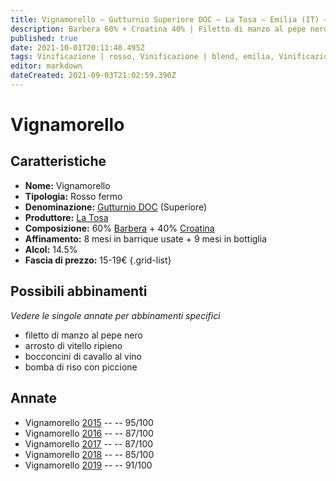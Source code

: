 ```yaml
---
title: Vignamorello – Gutturnio Superiore DOC – La Tosa – Emilia (IT) – 15-19€ – 3★-5★
description: Barbera 60% + Croatina 40% | Filetto di manzo al pepe nero – Arrosto di vitello ripieno – Bocconcini di cavallo al vino – Bomba di riso con piccione
published: true
date: 2021-10-01T20:11:48.495Z
tags: Vinificazione | rosso, Vinificazione | blend, emilia, Vinificazione | fermo, Valutazioni | 5 stelle, Vitigni | Barbera, croatina, filetto di manzo al pepe nero, Alimento | vitello, Cottura | arrosto, Aromatizzazione | ripieno, Alimento | cavallo, Aromatizzazione | al vino, Alimento | Bomba di riso con piccione, Alimento | piccione, Prezzi | 15-19€
editor: markdown
dateCreated: 2021-09-03T21:02:59.390Z
---
```


# Vignamorello

## Caratteristiche
- **Nome:** Vignamorello
- **Tipologia:** Rosso fermo
- **Denominazione:** [Gutturnio DOC](/denominazioni/Italia/Emilia/DOC-Gutturnio) (Superiore)
- **Produttore:** [La Tosa](/produttori/Italia/Emilia/La-Tosa) 
- **Composizione:** 60% [Barbera](/vitigni/Italia/bacca-nera/barbera) + 40% [Croatina](/vitigni/Italia/bacca-nera/croatina)
- **Affinamento:** 8 mesi in barrique usate + 9 mesi in bottiglia
- **Alcol:** 14.5%
- **Fascia di prezzo:** 15-19€
{.grid-list}



## Possibili abbinamenti
*Vedere le singole annate per abbinamenti specifici*

- filetto di manzo al pepe nero
- arrosto di vitello ripieno
- bocconcini di cavallo al vino
- bomba di riso con piccione

## Annate
- Vignamorello [2015](/vini/Italia/Emilia/La-Tosa/Vignamorello/2015) -- <span class="star-5"></span> -- 95/100
- Vignamorello [2016](/vini/Italia/Emilia/La-Tosa/Vignamorello/2016) -- <span class="star-3"></span> -- 87/100
- Vignamorello [2017](/vini/Italia/Emilia/La-Tosa/Vignamorello/2017) -- <span class="star-3"></span> -- 87/100
- Vignamorello [2018](/vini/Italia/Emilia/La-Tosa/Vignamorello/2018) -- <span class="star-3"></span> -- 85/100
- Vignamorello [2019](/vini/Italia/Emilia/La-Tosa/Vignamorello/2019) -- <span class="star-5"></span> -- 91/100

